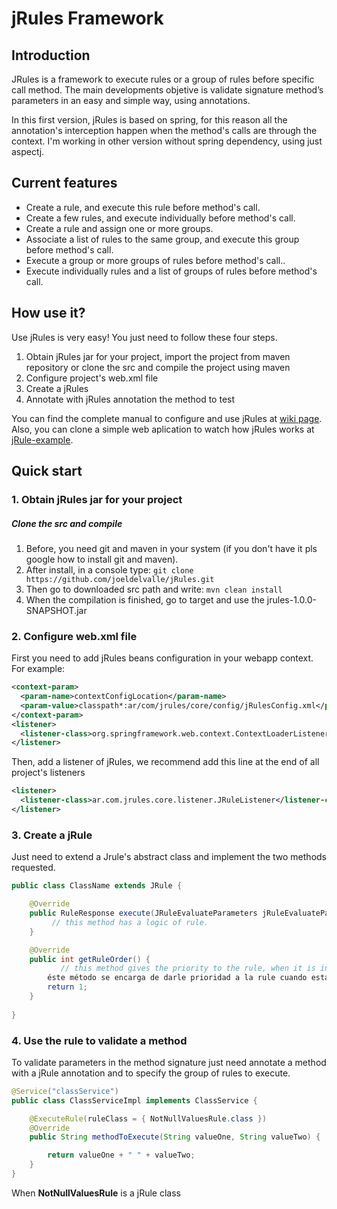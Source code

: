 # jRules Framework

## Introduction
JRules is a framework to execute rules or a group of rules before specific call method. The main developments objetive is validate signature method’s parameters in an easy and simple way, using annotations.

In this first version, jRules is based on spring, for this reason all the annotation's interception happen when the method's calls are through the context. I'm working in other version without spring dependency, using just aspectj.

## Current features
* Create a rule, and execute this rule before method's call.
* Create a few rules, and execute individually before method's call.
* Create a rule and assign one or more groups.
* Associate a list of rules to the same group, and execute this group before method's call.
* Execute a group or more groups of rules before  method's call..
* Execute individually rules and a list of groups of rules before method's call.

## How use it?
Use jRules is very easy!  You just need to follow these four steps.

1. Obtain jRules jar for your project, import the project from maven repository or clone the src and compile the project using maven
2. Configure project's web.xml file
3. Create a jRules
4. Annotate with jRules annotation the method to test

You can find the complete manual to configure and use jRules at [wiki page](https://github.com/joeldelvalle/jRules/wiki). Also, you can clone a simple web aplication to watch how jRules works at [jRule-example](https://github.com/joeldelvalle/jRules-example.git).

## Quick start

### 1. Obtain jRules jar for your project

##### Clone the src and compile
1. Before, you need git and maven in your system (if you don't have it pls google how to install git and maven).  
2. After install, in a console type:  ``` git clone https://github.com/joeldelvalle/jRules.git ```
3. Then go to downloaded src path and write:  ```mvn clean install ```
4. When the compilation is finished, go to target and use the jrules-1.0.0-SNAPSHOT.jar

### 2. Configure web.xml file
First you need to add jRules beans configuration in your webapp context.  For example:
```xml
<context-param>
  <param-name>contextConfigLocation</param-name>
  <param-value>classpath*:ar/com/jrules/core/config/jRulesConfig.xml</param-value>
</context-param>
<listener>
  <listener-class>org.springframework.web.context.ContextLoaderListener</listener-class>
</listener>
``` 

Then, add a listener of jRules, we recommend add this line at the end of all project's listeners
```xml
<listener>
  <listener-class>ar.com.jrules.core.listener.JRuleListener</listener-class>
</listener>
```

### 3. Create a jRule
Just need to extend a Jrule's abstract class and implement the two methods requested.
```java
public class ClassName extends JRule {

	@Override
	public RuleResponse execute(JRuleEvaluateParameters jRuleEvaluateParameters) throws JRuleException {
		 // this method has a logic of rule.
	}

	@Override
	public int getRuleOrder() {
		   // this method gives the priority to the rule, when it is inside a group
		éste método se encarga de darle prioridad a la rule cuando esta dentro de un grupo.
		return 1;
	}
	
}
```
### 4. Use the rule to validate a method
To validate parameters in the method signature just need annotate a method with a jRule annotation and to specify the group of rules to execute.
```java
@Service("classService")
public class ClassServiceImpl implements ClassService {

	@ExecuteRule(ruleClass = { NotNullValuesRule.class })
	@Override
	public String methodToExecute(String valueOne, String valueTwo) {

		return valueOne + " " + valueTwo;
	}
}
```
When **NotNullValuesRule** is a jRule class
